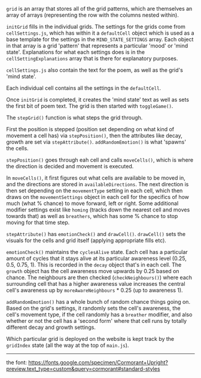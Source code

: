 `grid` is an array that stores all of the grid patterns, which are themselves an array of arrays (representing the row with the columns nested within).

`initGrid` fills in the individual grids. The settings for the grids come from `cellSettings.js`, which has within it a `defaultCell` object which is used as a base template for the settings in the `MIND_STATE_SETTINGS` array. Each object in that array is a grid 'pattern' that represents a particular 'mood' or 'mind state'. Explanations for what each settings does is in the `cellSettingExplanations` array that is there for explanatory purposes.

`cellSettings.js` also contain the text for the poem, as well as the grid's 'mind state'.

Each individual cell contains all the settings in the `defaultCell`.

Once `initGrid` is completed, it creates the 'mind state' text as well as sets the first bit of poem text. The grid is then started with `toggleGame()`.

The `stepGrid()` function is what steps the grid through. 

First the position is stepped (position set depending on what kind of movement a cell has) via `stepPosition()`, then the attributes like decay, growth are set via `stepAttribute()`. `addRandomEmotion()` is what 'spawns' the cells. 

`stepPosition()` goes through eah cell and calls `moveCells()`, which is where the direction is decided and movement is executed.

In `moveCells()`, it first figures out what cells are available to be moved in, and the directions are stored in `availableDirections`. The next direction is then set depending on the `movementType` setting in each cell, which then draws on the `movementSettings` object in each cell for the specifics of how much (what % chance) to move forward, left or right. Some additional modifier settings exist like `homing` (tracks down the nearest cell and moves towards that) as well as `breathers`, which has some % chance to stop moving for that time step.

`stepAttribute()` has `emotionCheck()` and `drawCell()`. `drawCell()` sets the visuals for the cells and grid itself (applying appropriate fills etc). 

`emotionCheck()` maintains the `cyclesAlive` state. Each cell has a particular amount of cycles that it stays alive at its particular awareness level (0.25, 0.5, 0.75, 1). This is recorded in the `decay` object that's in each cell. The `growth` object has the cell awareness move upwards by 0.25 based on chance. The neighbours are then checked (`checkNeighbours()`) where each surrounding cell that has a higher awareness value increases the central cell's awareness up by `moreAwareNeighbours` * 0.25 (up to awareness 1).

`addRandomEmotion()` has a whole bunch of random chance things going on. Based on the grid's settings, it randomly sets the cell's awareness, the cell's movement type, if the cell randomly has a `breather` modifier, and also whether or not the cell has a 'second form' where that cell runs by totally different decay and growth settings.

Which particular grid is deployed on the website is kept track by the `gridIndex` state (all the way at the top of `main.js`).

---

the font: https://fonts.google.com/specimen/Cormorant+Upright?preview.text_type=custom&query=cormorant#standard-styles